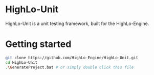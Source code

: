 # HighLo-Unit

HighLo-Unit is a unit testing framework, built for the HighLo-Engine.

# Getting started

```sh
git clone https://github.com/HighLo-Engine/HighLo-Unit.git
cd HighLo-Unit
.\GenerateProject.bat # or simply double click this file
```

